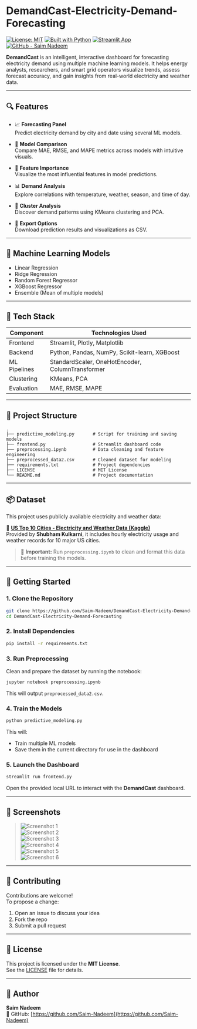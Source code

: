 # DemandCast-Electricity-Demand-Forecasting

[![License: MIT](https://img.shields.io/badge/License-MIT-yellow.svg)](LICENSE)
[![Built with Python](https://img.shields.io/badge/Built%20with-Python-blue?logo=python)](https://www.python.org/)
[![Streamlit App](https://img.shields.io/badge/UI%20Framework-Streamlit-orange?logo=streamlit)](https://streamlit.io/)
[![GitHub - Saim Nadeem](https://img.shields.io/badge/GitHub-Saim%20Nadeem-181717?logo=github)](https://github.com/Saim-Nadeem)

**DemandCast** is an intelligent, interactive dashboard for forecasting electricity demand using multiple machine learning models. It helps energy analysts, researchers, and smart grid operators visualize trends, assess forecast accuracy, and gain insights from real-world electricity and weather data.

---

## 🔍 Features

- 📈 **Forecasting Panel**  
  Predict electricity demand by city and date using several ML models.

- 🧪 **Model Comparison**  
  Compare MAE, RMSE, and MAPE metrics across models with intuitive visuals.

- 🧠 **Feature Importance**  
  Visualize the most influential features in model predictions.

- 📊 **Demand Analysis**  
  Explore correlations with temperature, weather, season, and time of day.

- 🔬 **Cluster Analysis**  
  Discover demand patterns using KMeans clustering and PCA.

- 💾 **Export Options**  
  Download prediction results and visualizations as CSV.

---

## 🧠 Machine Learning Models

- Linear Regression  
- Ridge Regression  
- Random Forest Regressor  
- XGBoost Regressor  
- Ensemble (Mean of multiple models)

---

## 🧰 Tech Stack

| Component     | Technologies Used                                  |
|---------------|-----------------------------------------------------|
| Frontend      | Streamlit, Plotly, Matplotlib                       |
| Backend       | Python, Pandas, NumPy, Scikit-learn, XGBoost        |
| ML Pipelines  | StandardScaler, OneHotEncoder, ColumnTransformer    |
| Clustering    | KMeans, PCA                                         |
| Evaluation    | MAE, RMSE, MAPE                                     |

---

## 📁 Project Structure

```
.
├── predictive_modeling.py       # Script for training and saving models
├── frontend.py                  # Streamlit dashboard code
├── preprocessing.ipynb          # Data cleaning and feature engineering
├── preprocessed_data2.csv       # Cleaned dataset for modeling
├── requirements.txt             # Project dependencies
├── LICENSE                      # MIT License
└── README.md                    # Project documentation
```

---

## 📦 Dataset

This project uses publicly available electricity and weather data:

🔗 **[US Top 10 Cities - Electricity and Weather Data (Kaggle)](https://www.kaggle.com/datasets/shubhamkulkarni01/us-top-10-cities-electricity-and-weather-data)**  
Provided by **Shubham Kulkarni**, it includes hourly electricity usage and weather records for 10 major US cities.

> 📌 **Important:** Run `preprocessing.ipynb` to clean and format this data before training the models.

---

## 🚀 Getting Started

### 1. Clone the Repository

```bash
git clone https://github.com/Saim-Nadeem/DemandCast-Electricity-Demand-Forecasting.git
cd DemandCast-Electricity-Demand-Forecasting
```

### 2. Install Dependencies

```bash
pip install -r requirements.txt
```

### 3. Run Preprocessing

Clean and prepare the dataset by running the notebook:

```bash
jupyter notebook preprocessing.ipynb
```

This will output `preprocessed_data2.csv`.

### 4. Train the Models

```bash
python predictive_modeling.py
```

This will:
- Train multiple ML models
- Save them in the current directory for use in the dashboard

### 5. Launch the Dashboard

```bash
streamlit run frontend.py
```

Open the provided local URL to interact with the **DemandCast** dashboard.

---

## 📸 Screenshots

> ![Screenshot 1](screenshots/1.png)  
> ![Screenshot 2](screenshots/2.png)  
> ![Screenshot 3](screenshots/3.png)  
> ![Screenshot 4](screenshots/4.png)  
> ![Screenshot 5](screenshots/5.png)  
> ![Screenshot 6](screenshots/6.png)

---


## 🤝 Contributing

Contributions are welcome!  
To propose a change:

1. Open an issue to discuss your idea  
2. Fork the repo  
3. Submit a pull request

---

## 📝 License

This project is licensed under the **MIT License**.  
See the [LICENSE](LICENSE) file for details.

---

## 👤 Author

**Saim Nadeem**  
🔗 GitHub: [https://github.com/Saim-Nadeem](https://github.com/Saim-Nadeem)
